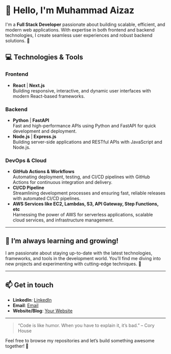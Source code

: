 # 👋 Hello, I'm Muhammad Aizaz

I'm a **Full Stack Developer** passionate about building scalable, efficient, and modern web applications. With expertise in both frontend and backend technologies, I create seamless user experiences and robust backend solutions. 🚀

## 💻 Technologies & Tools

### Frontend
- **React** | **Next.js**  
  Building responsive, interactive, and dynamic user interfaces with modern React-based frameworks.

### Backend
- **Python** | **FastAPI**  
  Fast and high-performance APIs using Python and FastAPI for quick development and deployment.
- **Node.js** | **Express.js**  
  Building server-side applications and RESTful APIs with JavaScript and Node.js.

### DevOps & Cloud
- **GitHub Actions & Workflows**  
  Automating deployment, testing, and CI/CD pipelines with GitHub Actions for continuous integration and delivery.
- **CI/CD Pipeline**  
  Streamlining development processes and ensuring fast, reliable releases with automated CI/CD pipelines.
- **AWS Services like EC2, Lambdas, S3, API Gateway, Step Functions, etc**  
  Harnessing the power of AWS for serverless applications, scalable cloud services, and infrastructure management.


---

## 🌱 I’m always learning and growing!
I am passionate about staying up-to-date with the latest technologies, frameworks, and tools in the development world. You’ll find me diving into new projects and experimenting with cutting-edge techniques. 🚀

---

## 📫 Get in touch
- **LinkedIn**: [LinkedIn](https://www.linkedin.com/in/muhammad-aizaz-ansab44/)
- **Email**: [Email](mailto:muhammad.aizaz0900.com)
- **Website/Blog**: [Your Website](https://yourwebsite.com)

---

> “Code is like humor. When you have to explain it, it’s bad.” – Cory House

Feel free to browse my repositories and let’s build something awesome together! 🚀
